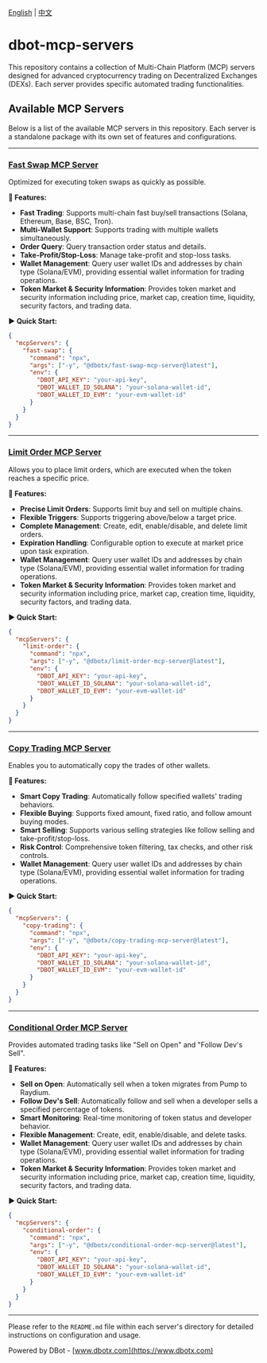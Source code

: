 [English](./README.md) | [中文](./README.zh-CN.md)

# dbot-mcp-servers

This repository contains a collection of Multi-Chain Platform (MCP) servers designed for advanced cryptocurrency trading on Decentralized Exchanges (DEXs). Each server provides specific automated trading functionalities.

## Available MCP Servers

Below is a list of the available MCP servers in this repository. Each server is a standalone package with its own set of features and configurations.

---

### [Fast Swap MCP Server](./fast-swap-mcp-server/)

Optimized for executing token swaps as quickly as possible.

**🚀 Features:**
- **Fast Trading**: Supports multi-chain fast buy/sell transactions (Solana, Ethereum, Base, BSC, Tron).
- **Multi-Wallet Support**: Supports trading with multiple wallets simultaneously.
- **Order Query**: Query transaction order status and details.
- **Take-Profit/Stop-Loss**: Manage take-profit and stop-loss tasks.
- **Wallet Management**: Query user wallet IDs and addresses by chain type (Solana/EVM), providing essential wallet information for trading operations.
- **Token Market & Security Information**: Provides token market and security information including price, market cap, creation time, liquidity, security factors, and trading data.

**▶️ Quick Start:**
```json
{
  "mcpServers": {
    "fast-swap": {
      "command": "npx",
      "args": ["-y", "@dbotx/fast-swap-mcp-server@latest"],
      "env": {
        "DBOT_API_KEY": "your-api-key",
        "DBOT_WALLET_ID_SOLANA": "your-solana-wallet-id",
        "DBOT_WALLET_ID_EVM": "your-evm-wallet-id"
      }
    }
  }
}
```

---

### [Limit Order MCP Server](./limit-order-mcp-server/)

Allows you to place limit orders, which are executed when the token reaches a specific price.

**🚀 Features:**
- **Precise Limit Orders**: Supports limit buy and sell on multiple chains.
- **Flexible Triggers**: Supports triggering above/below a target price.
- **Complete Management**: Create, edit, enable/disable, and delete limit orders.
- **Expiration Handling**: Configurable option to execute at market price upon task expiration.
- **Wallet Management**: Query user wallet IDs and addresses by chain type (Solana/EVM), providing essential wallet information for trading operations.
- **Token Market & Security Information**: Provides token market and security information including price, market cap, creation time, liquidity, security factors, and trading data.

**▶️ Quick Start:**
```json
{
  "mcpServers": {
    "limit-order": {
      "command": "npx",
      "args": ["-y", "@dbotx/limit-order-mcp-server@latest"],
      "env": {
        "DBOT_API_KEY": "your-api-key",
        "DBOT_WALLET_ID_SOLANA": "your-solana-wallet-id",
        "DBOT_WALLET_ID_EVM": "your-evm-wallet-id"
      }
    }
  }
}
```

---

### [Copy Trading MCP Server](./copy-trading-mcp-server/)

Enables you to automatically copy the trades of other wallets.

**🚀 Features:**
- **Smart Copy Trading**: Automatically follow specified wallets' trading behaviors.
- **Flexible Buying**: Supports fixed amount, fixed ratio, and follow amount buying modes.
- **Smart Selling**: Supports various selling strategies like follow selling and take-profit/stop-loss.
- **Risk Control**: Comprehensive token filtering, tax checks, and other risk controls.
- **Wallet Management**: Query user wallet IDs and addresses by chain type (Solana/EVM), providing essential wallet information for trading operations.

**▶️ Quick Start:**
```json
{
  "mcpServers": {
    "copy-trading": {
      "command": "npx",
      "args": ["-y", "@dbotx/copy-trading-mcp-server@latest"],
      "env": {
        "DBOT_API_KEY": "your-api-key",
        "DBOT_WALLET_ID_SOLANA": "your-solana-wallet-id",
        "DBOT_WALLET_ID_EVM": "your-evm-wallet-id"
      }
    }
  }
}
```

---

### [Conditional Order MCP Server](./conditional-order-mcp-server/)

Provides automated trading tasks like "Sell on Open" and "Follow Dev's Sell".

**🚀 Features:**
- **Sell on Open**: Automatically sell when a token migrates from Pump to Raydium.
- **Follow Dev's Sell**: Automatically follow and sell when a developer sells a specified percentage of tokens.
- **Smart Monitoring**: Real-time monitoring of token status and developer behavior.
- **Flexible Management**: Create, edit, enable/disable, and delete tasks.
- **Wallet Management**: Query user wallet IDs and addresses by chain type (Solana/EVM), providing essential wallet information for trading operations.
- **Token Market & Security Information**: Provides token market and security information including price, market cap, creation time, liquidity, security factors, and trading data.

**▶️ Quick Start:**
```json
{
  "mcpServers": {
    "conditional-order": {
      "command": "npx",
      "args": ["-y", "@dbotx/conditional-order-mcp-server@latest"],
      "env": {
        "DBOT_API_KEY": "your-api-key",
        "DBOT_WALLET_ID_SOLANA": "your-solana-wallet-id",
        "DBOT_WALLET_ID_EVM": "your-evm-wallet-id"
      }
    }
  }
}
```

---
Please refer to the `README.md` file within each server's directory for detailed instructions on configuration and usage.

Powered by DBot - [www.dbotx.com](https://www.dbotx.com)